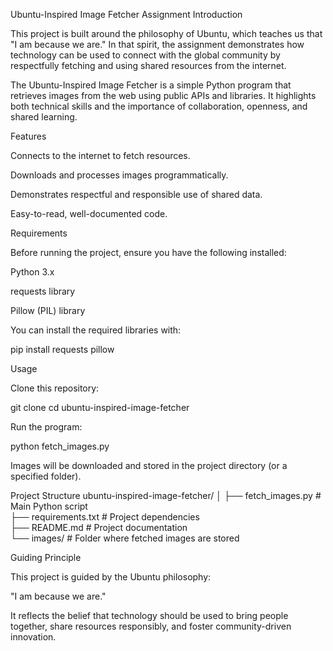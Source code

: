 Ubuntu-Inspired Image Fetcher Assignment
Introduction

This project is built around the philosophy of Ubuntu, which teaches us that "I am because we are." In that spirit, the assignment demonstrates how technology can be used to connect with the global community by respectfully fetching and using shared resources from the internet.

The Ubuntu-Inspired Image Fetcher is a simple Python program that retrieves images from the web using public APIs and libraries. It highlights both technical skills and the importance of collaboration, openness, and shared learning.

Features

Connects to the internet to fetch resources.

Downloads and processes images programmatically.

Demonstrates respectful and responsible use of shared data.

Easy-to-read, well-documented code.

Requirements

Before running the project, ensure you have the following installed:

Python 3.x

requests library

Pillow (PIL) library

You can install the required libraries with:

pip install requests pillow

Usage

Clone this repository:

git clone <your-repository-url>
cd ubuntu-inspired-image-fetcher


Run the program:

python fetch_images.py


Images will be downloaded and stored in the project directory (or a specified folder).

Project Structure
ubuntu-inspired-image-fetcher/
│
├── fetch_images.py       # Main Python script  
├── requirements.txt      # Project dependencies  
├── README.md             # Project documentation  
└── images/               # Folder where fetched images are stored  

Guiding Principle

This project is guided by the Ubuntu philosophy:

"I am because we are."

It reflects the belief that technology should be used to bring people together, share resources responsibly, and foster community-driven innovation.
